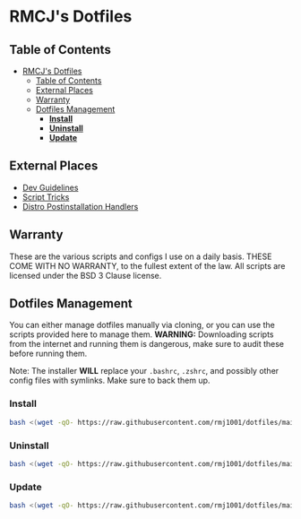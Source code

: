 # RMCJ's Dotfiles

## Table of Contents

- [RMCJ's Dotfiles](#rmcjs-dotfiles)
  - [Table of Contents](#table-of-contents)
  - [External Places](#external-places)
  - [Warranty](#warranty)
  - [Dotfiles Management](#dotfiles-management)
    - [**Install**](#install)
    - [**Uninstall**](#uninstall)
    - [**Update**](#update)
  
## External Places

- [Dev Guidelines](docs/dev-rules.md)
- [Script Tricks](docs/script-tricks.md)
- [Distro Postinstallation Handlers](files/System32/postinstalls)

## Warranty

These are the various scripts and configs I use on a daily basis.
THESE COME WITH NO WARRANTY, to the fullest extent of the law.
All scripts are licensed under the BSD 3 Clause license.

## Dotfiles Management

You can either manage dotfiles manually via cloning, or you can use the
scripts provided here to manage them. **WARNING:** Downloading scripts from
the internet and running them is dangerous, make sure to audit these before
running them.

Note: The installer **WILL** replace your `.bashrc`, `.zshrc`, and possibly 
other config files with symlinks. Make sure to back them up.

### **Install**

```bash
bash <(wget -qO- https://raw.githubusercontent.com/rmj1001/dotfiles/main/install.sh)
```

### **Uninstall**

```bash
bash <(wget -qO- https://raw.githubusercontent.com/rmj1001/dotfiles/main/uninstall.sh)
```

### **Update**

```bash
bash <(wget -qO- https://raw.githubusercontent.com/rmj1001/dotfiles/main/update.sh)
```
